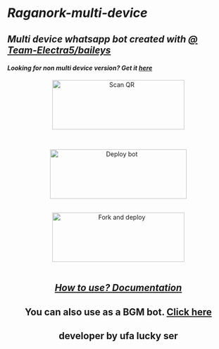 # _Raganork-multi-device_
## _Multi device whatsapp bot created with [@ Team-Electra5/baileys](https://github.com/Team-Electra5/ufa-Blood-Brothers)_
#### _Looking for non multi device version? Get it [here](https://github.com/souravkl11/raganork-legacy)_
<!---## Readme first before using 👇❌
### (Due to the removal of heroku-github integration, this project is currently unable to deploy to heroku servers. As of this, existing users also couldn't update their bots.)
Visit [Heroku status site](https://status.heroku.com) for more details
<br>
-->
<div align="center">
  
<a href="https://raganork.souravkl11.xyz/"><img align="center" src="https://i.imgur.com/lLgFrTQ.png" alt="Scan QR" height="112" width="300" /></a>
<br>
<div>
<br>
  
<a href="https://raganork-network.vercel.app/api/deploy-md" target="blank"><img align="center" src="https://i.imgur.com/gtK4XLX.png" alt="Deploy bot" height="112" width="310" /></a>
  <div>
<br>
<a href="https://github.com/raganork-ind/whatsapp-bot/fork"><img align="center" src="null-20220906-WA0688.png>" alt="Fork and deploy" height="112" width="300" /></a>
<div>
  <br>

## _[How to use? Documentation](https://github.com/Team-Electra5/ufa-Blood-Brothers)_

## You can also use as a BGM bot. [Click here](https://github.com/Team-Electra5/ufa-Blood-Brothers/Docs#how-to-set-up-bgm-bot)
## developer by ufa lucky ser

